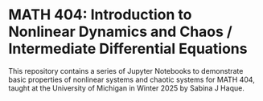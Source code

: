 # MATH 404: Introduction to Nonlinear Dynamics and Chaos / Intermediate Differential Equations

This repository contains a series of Jupyter Notebooks to demonstrate basic properties of nonlinear systems and chaotic systems for MATH 404, taught at the University of Michigan in Winter 2025 by Sabina J Haque.
